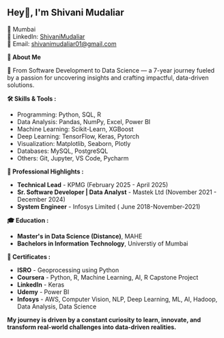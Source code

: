 ## Hey👋, I'm Shivani Mudaliar

📍 Mumbai  
🔗 LinkedIn: [ShivaniMudaliar](https://www.linkedin.com/in/shivani-m-384289200)  
📧 Email: shivanimudaliar01@gmail.com

**👩 About Me**  

🚀 From Software Development to Data Science — a 7-year journey fueled by a passion for uncovering insights and crafting impactful, data-driven solutions.

**🛠️ Skills & Tools :**
- Programming: Python, SQL, R
- Data Analysis: Pandas, NumPy, Excel, Power BI
- Machine Learning: Scikit-Learn, XGBoost
- Deep Learning: TensorFlow, Keras, Pytorch
- Visualization: Matplotlib, Seaborn, Plotly
- Databases: MySQL, PostgreSQL
- Others: Git, Jupyter, VS Code, Pycharm    

**🌟 Professional Highlights :**
- **Technical Lead** - KPMG (February 2025 - April 2025)
- **Sr. Software Developer | Data Analyst** - Mastek Ltd (November 2021 - December 2024)
- **System Engineer** -  Infosys Limited ( June 2018-November-2021)

**🎓 Education :**
- **Master's in Data Science (Distance)**, MAHE
- **Bachelors in Information Technology**, Universtiy of Mumbai

**📜 Certificates :**
- **ISRO** - Geoprocessing using Python
- **Coursera** - Python, R, Machine Learning, AI, R Capstone Project
- **LinkedIn** - Keras
- **Udemy** - Power BI
- **Infosys** - AWS, Computer Vision, NLP, Deep Learning, ML, AI, Hadoop, Data Analysis, Data Science

**My journey is driven by a constant curiosity to learn, innovate, and transform real-world challenges into data-driven realities.**
